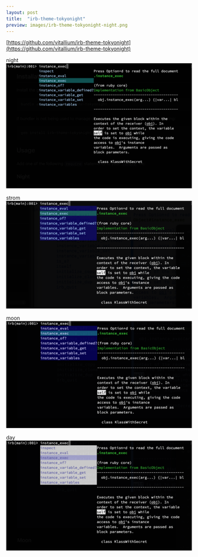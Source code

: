 ```yaml
---
layout: post
title:  "irb-theme-tokyonight"
preview: images/irb-theme-tokyonight-night.png
---
```


[https://github.com/vitallium/irb-theme-tokyonight](https://github.com/vitallium/irb-theme-tokyonight)

night
![image](/images/irb-theme-tokyonight-night.png)

strom
![image](/images/irb-theme-tokyonight-storm.png)

moon
![image](/images/irb-theme-tokyonight-moon.png)

day
![image](/images/irb-theme-tokyonight-day.png)